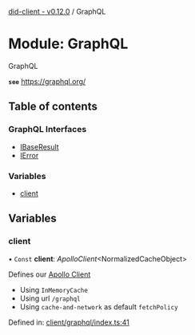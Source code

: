 [did-client - v0.12.0](../README.md) / GraphQL

# Module: GraphQL

GraphQL

**`see`** https://graphql.org/

## Table of contents

### GraphQL Interfaces

- [IBaseResult](../interfaces/graphql.ibaseresult.md)
- [IError](../interfaces/graphql.ierror.md)

### Variables

- [client](graphql.md#client)

## Variables

### client

• `Const` **client**: *ApolloClient*<NormalizedCacheObject\>

Defines our [Apollo Client](https://www.apollographql.com/docs/react/)

* Using `InMemoryCache`
* Using url `/graphql`
* Using `cache-and-network` as default `fetchPolicy`

Defined in: [client/graphql/index.ts:41](https://github.com/Puzzlepart/did/blob/dev/client/graphql/index.ts#L41)
